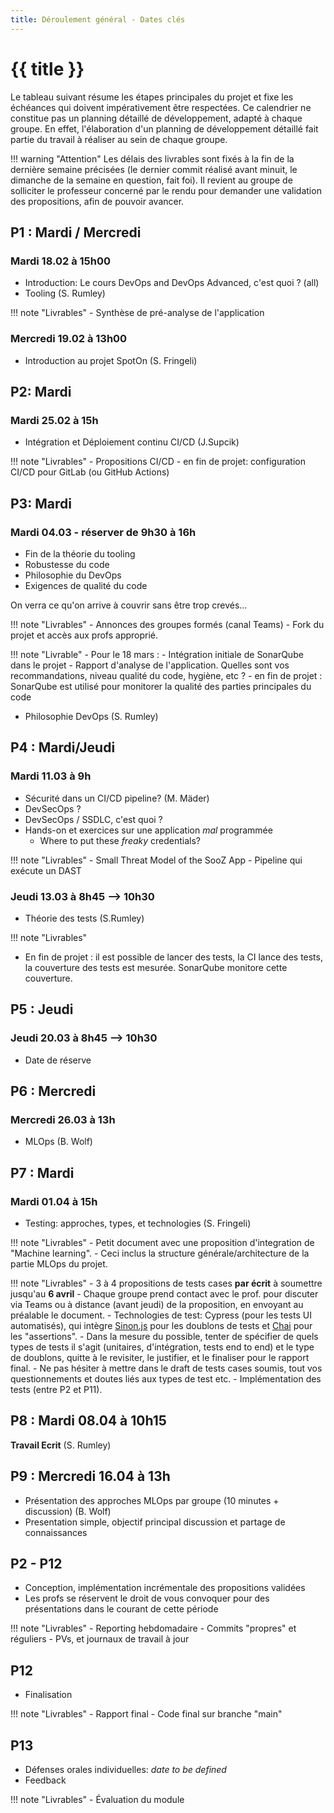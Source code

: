 ```yaml
---
title: Déroulement général - Dates clés
---
```


# {{ title }}

Le tableau suivant résume les étapes principales du projet et fixe les
échéances qui doivent impérativement être respectées. Ce calendrier ne
constitue pas un planning détaillé de développement, adapté à chaque
groupe. En effet, l'élaboration d'un planning de développement détaillé
fait partie du travail à réaliser au sein de chaque groupe.

!!! warning "Attention"
    Les délais des livrables sont fixés à la fin de la dernière semaine
    précisées (le dernier commit réalisé avant minuit, le dimanche de la
    semaine en question, fait foi). Il revient au groupe de solliciter
    le professeur concerné par le rendu pour demander une validation des
    propositions, afin de pouvoir avancer.

## P1 : Mardi / Mercredi

### Mardi 18.02 à 15h00

- Introduction: Le cours DevOps and DevOps Advanced, c'est quoi ? (all)
- Tooling (S. Rumley)

!!! note "Livrables"
    - Synthèse de pré-analyse de l'application

### Mercredi 19.02 à 13h00

- Introduction au projet SpotOn (S. Fringeli)

## P2: Mardi

### Mardi 25.02 à 15h

- Intégration et Déploiement continu CI/CD (J.Supcik)

!!! note "Livrables"
    - Propositions CI/CD
    - en fin de projet: configuration CI/CD pour GitLab (ou GitHub Actions)

## P3: Mardi

### Mardi 04.03 - réserver de 9h30 à 16h

- Fin de la théorie du tooling
- Robustesse du code
- Philosophie du DevOps
- Exigences de qualité du code

On verra ce qu'on arrive à couvrir sans être trop crevés...

!!! note "Livrables"
    - Annonces des groupes formés (canal Teams)
    - Fork du projet et accès aux profs approprié.


!!! note "Livrable"
    - Pour le 18 mars : 
        - Intégration initiale de SonarQube dans le projet
        - Rapport d'analyse de l'application. Quelles sont vos recommandations, niveau qualité du code, hygiène, etc ?
    - en fin de projet : SonarQube est utilisé pour monitorer la qualité des parties principales du code

- Philosophie DevOps (S. Rumley)

## P4 : Mardi/Jeudi

### Mardi 11.03 à 9h

- Sécurité dans un CI/CD pipeline? (M. Mäder)
- DevSecOps ?
- DevSecOps / SSDLC, c'est quoi ?
- Hands-on et exercices sur une application *mal* programmée
    - Where to put these *freaky* credentials?

!!! note "Livrables"
    - Small Threat Model of the SooZ App
    - Pipeline qui exécute un DAST

### Jeudi 13.03 à 8h45 --> 10h30

- Théorie des tests (S.Rumley)

!!! note "Livrables"
- En fin de projet : il est possible de lancer des tests, la CI lance
des tests, la couverture des tests est mesurée. SonarQube monitore
cette couverture.


## P5 : Jeudi

### Jeudi 20.03 à 8h45 --> 10h30

- Date de réserve

## P6 : Mercredi

### Mercredi 26.03 à 13h

- MLOps (B. Wolf)

## P7 : Mardi

### Mardi 01.04 à 15h

-  Testing: approches, types, et technologies (S. Fringeli) 

!!! note "Livrables"
    - Petit document avec une proposition d'integration de "Machine learning".
    - Ceci inclus la structure générale/architecture de la partie MLOps du projet.

!!! note "Livrables"
    - 3 à 4 propositions de tests cases **par écrit** à soumettre jusqu'au **6 avril**
    - Chaque groupe prend contact avec le prof. pour discuter via Teams ou à distance (avant jeudi) de la proposition, en envoyant au préalable le document.
    - Technologies de test: Cypress (pour les tests UI automatisés), qui intègre [Sinon.js](https://docs.cypress.io/api/utilities/sinon) pour les doublons de tests et [Chai](https://docs.cypress.io/guides/references/assertions) pour les "assertions".
    - Dans la mesure du possible, tenter de spécifier de quels types de tests il s'agit (unitaires, d'intégration, tests end to end) et le type de doublons, quitte à le revisiter, le justifier, et le finaliser pour le rapport final.
    - Ne pas hésiter à mettre dans le draft de tests cases soumis, tout vos questionnements et doutes liés aux types de test etc.
    - Implémentation des tests (entre P2 et P11).

## P8 : Mardi 08.04 à 10h15

**Travail Ecrit** (S. Rumley)

## P9 : Mercredi 16.04 à 13h

- Présentation des approches MLOps par groupe (10 minutes + discussion) (B. Wolf)
- Presentation simple, objectif principal discussion et partage de connaissances

## P2 - P12

- Conception, implémentation incrémentale des propositions validées
- Les profs se réservent le droit de vous convoquer pour des
  présentations dans le courant de cette période

!!! note "Livrables"
    - Reporting hebdomadaire
    - Commits "propres" et réguliers
    - PVs, et journaux de travail à jour

## P12

- Finalisation

!!! note "Livrables"
    - Rapport final
    - Code final sur branche "main"

## P13

- Défenses orales individuelles: *date to be defined*
- Feedback

!!! note "Livrables"
    - Évaluation du module
